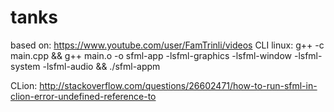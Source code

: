 # tanks
based on: https://www.youtube.com/user/FamTrinli/videos
CLI linux:
g++ -c main.cpp && g++ main.o -o sfml-app -lsfml-graphics -lsfml-window -lsfml-system -lsfml-audio && ./sfml-appm

CLion: 
http://stackoverflow.com/questions/26602471/how-to-run-sfml-in-clion-error-undefined-reference-to